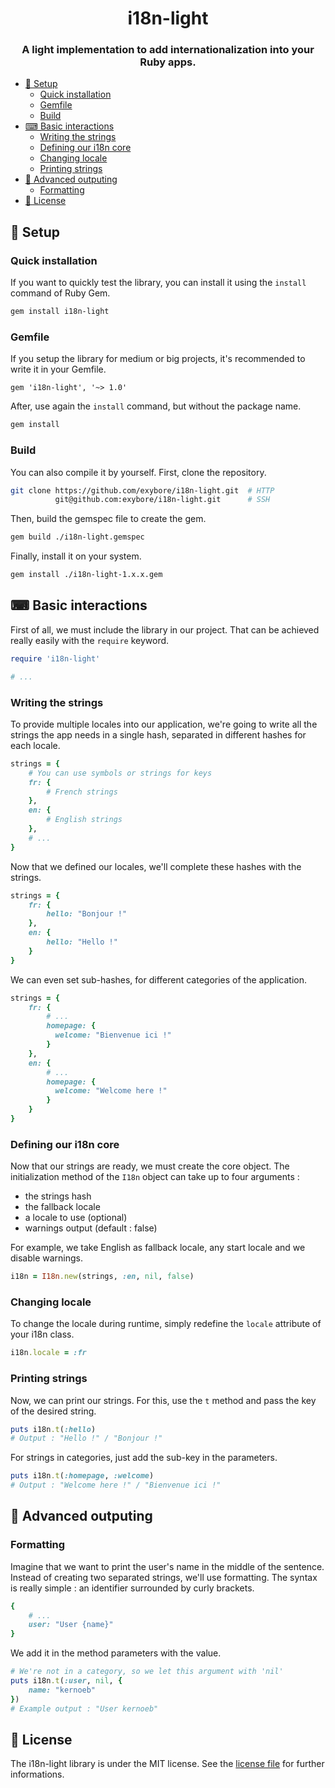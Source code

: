 <div align="center">
    <h1>i18n-light</h1>
    <h3>A light implementation to add internationalization into your Ruby apps.</h3>
</div>

- [🔧 Setup](#-setup)
  - [Quick installation](#quick-installation)
  - [Gemfile](#gemfile)
  - [Build](#build)
- [⌨ Basic interactions](#-basic-interactions)
  - [Writing the strings](#writing-the-strings)
  - [Defining our i18n core](#defining-our-i18n-core)
  - [Changing locale](#changing-locale)
  - [Printing strings](#printing-strings)
- [💾 Advanced outputing](#-advanced-outputing)
  - [Formatting](#formatting)
- [🔐 License](#-license)

## 🔧 Setup

### Quick installation

If you want to quickly test the library, you can install it using the `install` command of Ruby Gem.

```bash
gem install i18n-light
```

### Gemfile

If you setup the library for medium or big projects, it's recommended to write it in your Gemfile.

```gemfile
gem 'i18n-light', '~> 1.0'
```

After, use again the `install` command, but without the package name.

```bash
gem install
```

### Build

You can also compile it by yourself. First, clone the repository.

```bash
git clone https://github.com/exybore/i18n-light.git  # HTTP
          git@github.com:exybore/i18n-light.git      # SSH
```

Then, build the gemspec file to create the gem.

```bash
gem build ./i18n-light.gemspec
```

Finally, install it on your system.

```bash
gem install ./i18n-light-1.x.x.gem
```

## ⌨ Basic interactions

First of all, we must include the library in our project. That can be achieved really easily with the `require` keyword.

```ruby
require 'i18n-light'

# ...
```

### Writing the strings

To provide multiple locales into our application, we're going to write all the strings the app needs in a single hash, separated in different hashes for each locale.

```ruby
strings = {
    # You can use symbols or strings for keys
    fr: {
        # French strings
    },
    en: {
        # English strings
    },
    # ...
}
```

Now that we defined our locales, we'll complete these hashes with the strings.

```ruby
strings = {
    fr: {
        hello: "Bonjour !"
    },
    en: {
        hello: "Hello !"
    }
}
```

We can even set sub-hashes, for different categories of the application.

```ruby
strings = {
    fr: {
        # ...
        homepage: {
          welcome: "Bienvenue ici !"
        }
    },
    en: {
        # ...
        homepage: {
          welcome: "Welcome here !"
        }
    }
}
```

### Defining our i18n core

Now that our strings are ready, we must create the core object. The initialization method of the `I18n` object can take up to four arguments :

- the strings hash
- the fallback locale
- a locale to use (optional)
- warnings output (default : false)

For example, we take English as fallback locale, any start locale and we disable warnings.

```ruby
i18n = I18n.new(strings, :en, nil, false)
```

### Changing locale

To change the locale during runtime, simply redefine the `locale` attribute of your i18n class.

```ruby
i18n.locale = :fr
```

### Printing strings

Now, we can print our strings. For this, use the `t` method and pass the key of the desired string.

```ruby
puts i18n.t(:hello)
# Output : "Hello !" / "Bonjour !"
```

For strings in categories, just add the sub-key in the parameters.

```ruby
puts i18n.t(:homepage, :welcome)
# Output : "Welcome here !" / "Bienvenue ici !"
```

## 💾 Advanced outputing

### Formatting

Imagine that we want to print the user's name in the middle of the sentence. Instead of creating two separated strings, we'll use formatting. The syntax is really simple : an identifier surrounded by curly brackets.

```ruby
{
    # ...
    user: "User {name}"
}
```

We add it in the method parameters with the value.

```ruby
# We're not in a category, so we let this argument with 'nil'
puts i18n.t(:user, nil, {
    name: "kernoeb"
})
# Example output : "User kernoeb"
```

## 🔐 License

The i18n-light library is under the MIT license. See the [license file](LICENSE) for further informations.
